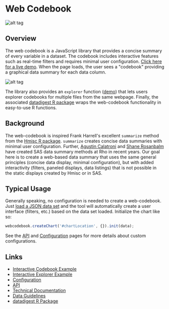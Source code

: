 # Web Codebook

![alt tag](https://user-images.githubusercontent.com/31038805/33682586-fb48c2cc-da95-11e7-87d9-79982b1aa8ed.gif)

## Overview

The web codebook is a JavaScript library that provides a concise summary of every variable in a dataset. The codebook includes interactive features such as real-time filters and requires minimal user configuration.
 [Click here for a live demo](https://rhoinc.github.io/web-codebook/test-page/default/). When the page loads, the user sees a "codebook" providing a graphical data summary for each data column.
 
 
![alt tag](https://user-images.githubusercontent.com/31038805/33683185-0f6d9c44-da98-11e7-829d-24f41e77ffc2.gif)

The library also provides an `explorer` function ([demo](https://rhoinc.github.io/web-codebook/test-page/explorer/)) that lets users explorer codebooks for multiple files from the same webpage. Finally, the associated [datadigest R package](https://github.com/RhoInc/datadigest) wraps the web-codebook functionality in easy-to-use R functions. 

## Background

The web-codebook is inspired Frank Harrell's excellent `summarize` method from the [Hmisc R package](https://cran.r-project.org/web/packages/Hmisc/Hmisc.pdf). `summarize` creates concise data summaries with minimal user configuration. Further,  [Agustin Calatroni](http://graphics.rhoworld.com/pubs/SCT2007_Calatroni.pdf) and  [Shane Rosanbalm](https://github.com/RhoInc/sas-codebook) have created SAS data summary methods at Rho in recent years.  Our goal here is to create a web-based data summary that uses the same general principles (concise data display, minimal configuration), but with added interactivity (filters, paneled displays, data listings) that is not possible in the static displays created by Hmisc or in SAS. 

## Typical Usage
Generally speaking, no configuration is needed to create a web-codebook. Just [load a JSON data set](https://github.com/RhoInc/web-codebook/wiki/Data-Guidelines) and the tool will automatically create a user interface (filters, etc.) based on the data set loaded. Initialize the chart like so: 

```javascript
webcodebook.createChart('#chartLocation', {}).init(data);
```

See the [API](https://github.com/RhoInc/web-codebook/wiki/API) and [Configuration](https://github.com/RhoInc/web-codebook/wiki/Codebook-Configuration) pages for more details about custom configurations. 

## Links 

- [Interactive Codebook Example](https://rhoinc.github.io/web-codebook/test-page/default/)
- [Interactive Explorer Example](https://rhoinc.github.io/web-codebook/test-page/explorer/)
- [Configuration](https://github.com/RhoInc/web-codebook/wiki/Codebook-Configuration) 
- [API](https://github.com/RhoInc/web-codebook/wiki/API)
- [Technical Documentation](https://github.com/RhoInc/web-codebook/wiki/Technical-Documentation) 
- [Data Guidelines](https://github.com/RhoInc/web-codebook/wiki/Data-Guidelines)
- [datadigest R Package](https://github.com/RhoInc/datadigest)

